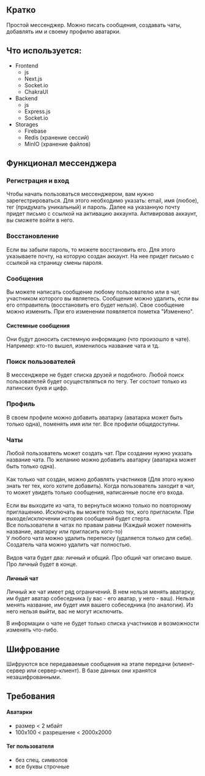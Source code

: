 ## Кратко
Простой мессенджер. Можно писать сообщения, создавать чаты, добавлять им и своему профилю аватарки.
## Что используется:
- Frontend
	- js
	- Next.js
	- Socket.io
	- ChakraUI
- Backend
	- js
	- Express.js
	- Socket.io
- Storages
	- Firebase
	- Redis (хранение сессий)
	- MinIO (хранение файлов)
## Функционал мессенджера
### Регистрация и вход
Чтобы начать пользоваться мессенджером, вам нужно зарегестрироваться. Для этого необходимо указать: email, имя (любое), тег (придумать уникальный) и пароль.
Далее на указанную почту придет письмо с ссылкой на активацию аккаунта.
Активировав аккаунт, вы сможете войти в него.
### Восстановление
Если вы забыли пароль, то можете восстановить его. Для этого указываете почту, на которую создан аккаунт. На нее придет письмо с ссылкой на страницу смены пароля.
### Сообщения
Вы можете написать сообщение любому пользователю или в чат, участником которого вы являетесь.
Сообщение можно удалить, если вы его отправитель (восстановить его будет нельзя).
Свое сообщение можно изменить. При его изменении появляется пометка "Изменено".
#### Системные сообщения
Они будут доносить системную информацию (что произошло в чате). Например: кто-то вышел, изменилось название чата и тд.
### Поиск пользователей
В мессенджере не будет списка друзей и подобного. Любой поиск пользователей будет осуществляться по тегу. Тег состоит только из латинских букв и цифр.
### Профиль
В своем профиле можно добавить аватарку (аватарка может быть только одна), поменять имя или тег. Все профили общедоступны.
### Чаты
Любой пользователь может создать чат. При создании нужно указать название чата. По желанию можно добавить аватарку (аватарка может быть только одна).<br><br>
Как только чат создан, можно добавлять участников (Для этого нужно знать тег тех, кого хотите добавить). Когда пользователь заходит в чат, то может увидеть только сообщения, написанные после его входа.<br><br>
Если вы выходите из чата, то вернуться можно только по повторному приглашению. Исключать вы можете только тех, кого пригласили.
При выходе/исключении история сообщений будет стерта.<br>
Все пользователи в чатах по правам равны (Каждый может поменять название, аватарку или пригласить кого-то)<br>
У любого чата можно удалить переписку (удаляется только для себя). Создатель чата можно удалить чат полностью.<br><br>
Видов чата будет два: личный и общий. Про общий чат описано выше. Про личный будет в конце.
#### Личный чат
Личный же чат имеет ряд ограничений.
В нем нельзя менять аватарку, им будет аватар собеседника (у вас - его аватар, у него - ваш).
Нельзя менять название, им будет имя вашего собеседника (по аналогии).
Из него нельзя выйти, вас не могут исключить.

В информации о чате не будет только списка участников и возможности изменять что-либо.
## Шифрование
Шифруются все передаваемые сообщения на этапе передачи (клиент-сервер или сервер-клиент). В базе данных они хранятся незашифрованными.

## Требования
#### Аватарки
- размер < 2 мбайт
- 100х100 < разрешение < 2000х2000
#### Тег пользователя
- без спец. символов
- все буквы строчные
